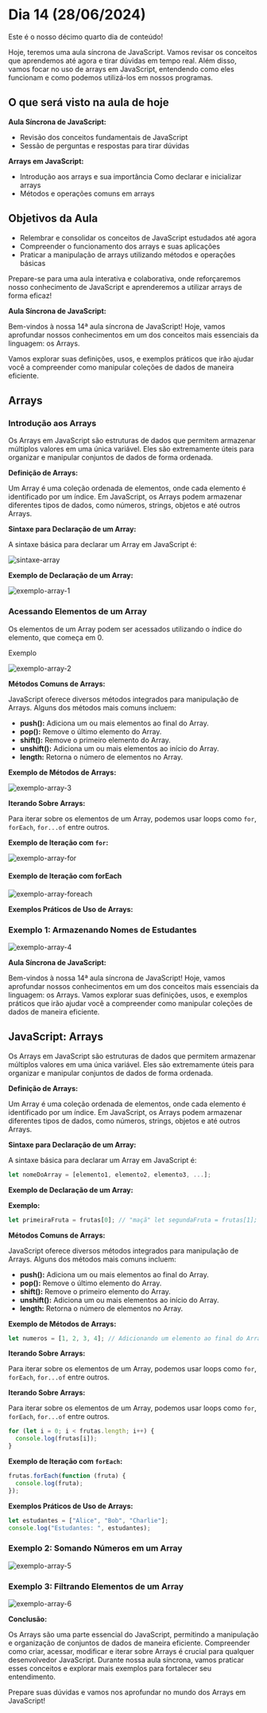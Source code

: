 # Dia 14 (28/06/2024)

Este é o nosso décimo quarto dia de conteúdo!

Hoje, teremos uma aula síncrona de JavaScript. Vamos revisar os conceitos que aprendemos até agora e tirar dúvidas em tempo real. Além disso, vamos focar no uso de arrays em JavaScript, entendendo como eles funcionam e como podemos utilizá-los em nossos programas.

## O que será visto na aula de hoje

**Aula Síncrona de JavaScript:**

- Revisão dos conceitos fundamentais de JavaScript
- Sessão de perguntas e respostas para tirar dúvidas

**Arrays em JavaScript:**

- Introdução aos arrays e sua importância
  Como declarar e inicializar arrays
- Métodos e operações comuns em arrays

## Objetivos da Aula

- Relembrar e consolidar os conceitos de JavaScript estudados até agora
- Compreender o funcionamento dos arrays e suas aplicações
- Praticar a manipulação de arrays utilizando métodos e operações básicas

Prepare-se para uma aula interativa e colaborativa, onde reforçaremos nosso conhecimento de JavaScript e aprenderemos a utilizar arrays de forma eficaz!

**Aula Síncrona de JavaScript:**

Bem-vindos à nossa 14ª aula síncrona de JavaScript! Hoje, vamos aprofundar nossos conhecimentos em um dos conceitos mais essenciais da linguagem: os Arrays.

Vamos explorar suas definições, usos, e exemplos práticos que irão ajudar você a compreender como manipular coleções de dados de maneira eficiente.

## Arrays

### Introdução aos Arrays

Os Arrays em JavaScript são estruturas de dados que permitem armazenar múltiplos valores em uma única variável. Eles são extremamente úteis para organizar e manipular conjuntos de dados de forma ordenada.

**Definição de Arrays:**

Um Array é uma coleção ordenada de elementos, onde cada elemento é identificado por um índice. Em JavaScript, os Arrays podem armazenar diferentes tipos de dados, como números, strings, objetos e até outros Arrays.

**Sintaxe para Declaração de um Array:**

A sintaxe básica para declarar um Array em JavaScript é:

![sintaxe-array](./.github/sintaxe-array.png)

**Exemplo de Declaração de um Array:**

![exemplo-array-1](./.github/exemplo-array-1.png)

### Acessando Elementos de um Array

Os elementos de um Array podem ser acessados utilizando o índice do elemento, que começa em 0.

Exemplo

![exemplo-array-2](./.github/exemplo-array-2.png)

**Métodos Comuns de Arrays:**

JavaScript oferece diversos métodos integrados para manipulação de Arrays. Alguns dos métodos mais comuns incluem:

- **push():** Adiciona um ou mais elementos ao final do Array.
- **pop():** Remove o último elemento do Array.
- **shift():** Remove o primeiro elemento do Array.
- **unshift():** Adiciona um ou mais elementos ao início do Array.
- **length:** Retorna o número de elementos no Array.

**Exemplo de Métodos de Arrays:**

![exemplo-array-3](./.github/exemplo-array-3.png)

**Iterando Sobre Arrays:**

Para iterar sobre os elementos de um Array, podemos usar loops como `for`, `forEach`, `for...of` entre outros.

**Exemplo de Iteração com `for`:**

![exemplo-array-for](./.github/exemplo-array-for.png)

#### Exemplo de Iteração com forEach

![exemplo-array-foreach](./.github/exemplo-array-foreach.png)

**Exemplos Práticos de Uso de Arrays:**

### Exemplo 1: Armazenando Nomes de Estudantes

![exemplo-array-4](./.github/exemplo-array-4.png)

**Aula Síncrona de JavaScript:**

Bem-vindos à nossa 14ª aula síncrona de JavaScript! Hoje, vamos aprofundar nossos conhecimentos em um dos conceitos mais essenciais da linguagem: os Arrays. Vamos explorar suas definições, usos, e exemplos práticos que irão ajudar você a compreender como manipular coleções de dados de maneira eficiente.

## JavaScript: Arrays

Os Arrays em JavaScript são estruturas de dados que permitem armazenar múltiplos valores em uma única variável. Eles são extremamente úteis para organizar e manipular conjuntos de dados de forma ordenada.

**Definição de Arrays:**

Um Array é uma coleção ordenada de elementos, onde cada elemento é identificado por um índice. Em JavaScript, os Arrays podem armazenar diferentes tipos de dados, como números, strings, objetos e até outros Arrays.

**Sintaxe para Declaração de um Array:**

A sintaxe básica para declarar um Array em JavaScript é:

```js
let nomeDoArray = [elemento1, elemento2, elemento3, ...];
```

**Exemplo de Declaração de um Array:**

**Exemplo:**

```js
let primeiraFruta = frutas[0]; // "maçã" let segundaFruta = frutas[1]; // "banana"
```

**Métodos Comuns de Arrays:**

JavaScript oferece diversos métodos integrados para manipulação de Arrays. Alguns dos métodos mais comuns incluem:

- **push():** Adiciona um ou mais elementos ao final do Array.
- **pop():** Remove o último elemento do Array.
- **shift():** Remove o primeiro elemento do Array.
- **unshift():** Adiciona um ou mais elementos ao início do Array.
- **length:** Retorna o número de elementos no Array.

**Exemplo de Métodos de Arrays:**

```js
let numeros = [1, 2, 3, 4]; // Adicionando um elemento ao final do Array numeros.push(5); // [1, 2, 3, 4, 5] // Removendo o último elemento do Array numeros.pop(); // [1, 2, 3, 4] // Adicionando um elemento ao início do Array numeros.unshift(0); // [0, 1, 2, 3, 4] // Removendo o primeiro elemento do Array numeros.shift(); // [1, 2, 3, 4] // Verificando o tamanho do Array let tamanho = numeros.length; // 4
```

**Iterando Sobre Arrays:**

Para iterar sobre os elementos de um Array, podemos usar loops como `for`, `forEach`, `for...of` entre outros.

**Iterando Sobre Arrays:**

Para iterar sobre os elementos de um Array, podemos usar loops como `for`, `forEach`, `for...of` entre outros.

```js
for (let i = 0; i < frutas.length; i++) {
  console.log(frutas[i]);
}
```

**Exemplo de Iteração com `forEach`:**

```js
frutas.forEach(function (fruta) {
  console.log(fruta);
});
```

**Exemplos Práticos de Uso de Arrays:**

```js
let estudantes = ["Alice", "Bob", "Charlie"];
console.log("Estudantes: ", estudantes);
```

### Exemplo 2: Somando Números em um Array

![exemplo-array-5](./.github/exemplo-array-5.png)

### Exemplo 3: Filtrando Elementos de um Array

![exemplo-array-6](./.github/exemplo-array-6.png)

**Conclusão:**

Os Arrays são uma parte essencial do JavaScript, permitindo a manipulação e organização de conjuntos de dados de maneira eficiente. Compreender como criar, acessar, modificar e iterar sobre Arrays é crucial para qualquer desenvolvedor JavaScript. Durante nossa aula síncrona, vamos praticar esses conceitos e explorar mais exemplos para fortalecer seu entendimento.

Prepare suas dúvidas e vamos nos aprofundar no mundo dos Arrays em JavaScript!
